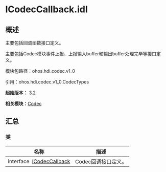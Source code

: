 # ICodecCallback.idl


## 概述

主要包括回调函数接口定义。

主要包括Codec模块事件上报、上报输入buffer和输出buffer处理完毕等接口定义。

模块包路径：ohos.hdi.codec.v1_0

引用：ohos.hdi.codec.v1_0.CodecTypes

**起始版本：** 3.2

**相关模块：**[Codec](_codec_v10.md)


## 汇总


### 类

| 名称 | 描述 | 
| -------- | -------- |
| interface&nbsp;&nbsp;[ICodecCallback](interface_i_codec_callback_v10.md) | Codec回调接口定义。  | 

